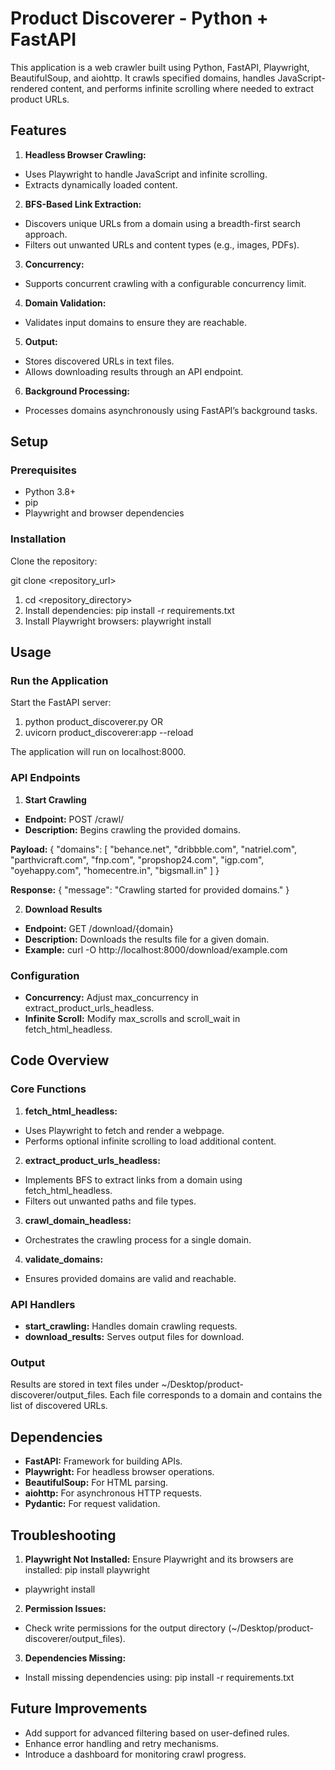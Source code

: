 # **Product Discoverer - Python + FastAPI** 
This application is a web crawler built using Python, FastAPI, Playwright, BeautifulSoup, and aiohttp. It crawls specified domains, handles JavaScript-rendered content, and performs infinite scrolling where needed to extract product URLs. 
## **Features** 
1. **Headless Browser Crawling:** 
- Uses Playwright to handle JavaScript and infinite scrolling. 
- Extracts dynamically loaded content. 
2. **BFS-Based Link Extraction:** 
- Discovers unique URLs from a domain using a breadth-first search approach. 
- Filters out unwanted URLs and content types (e.g., images, PDFs). 
3. **Concurrency:** 
- Supports concurrent crawling with a configurable concurrency limit. 
4. **Domain Validation:** 
- Validates input domains to ensure they are reachable. 
5. **Output:** 
- Stores discovered URLs in text files. 
- Allows downloading results through an API endpoint. 
6. **Background Processing:** 
- Processes domains asynchronously using FastAPI’s background tasks. 
## **Setup** 
### **Prerequisites** 
- Python 3.8+ 
- pip 
- Playwright and browser dependencies 
### **Installation** 
Clone the repository: 

git clone <repository\_url> 

1. cd <repository\_directory> 
1. Install dependencies: pip install -r requirements.txt 
1. Install Playwright browsers: playwright install 
## **Usage** 
### **Run the Application** 
Start the FastAPI server: 

1. python product_discoverer.py
OR
1. uvicorn product_discoverer:app --reload

The application will run on localhost:8000. 
### **API Endpoints** 
1. **Start Crawling** 
- **Endpoint:** POST /crawl/ 
- **Description:** Begins crawling the provided domains. 

**Payload:** 
{ 
  "domains": [
    "behance.net",
    "dribbble.com",
    "natriel.com",
    "parthvicraft.com",
    "fnp.com",
    "propshop24.com",
    "igp.com",
    "oyehappy.com",
    "homecentre.in",
    "bigsmall.in" 
  ]
} 

**Response:** 
{ 
  "message": "Crawling started for provided domains."
}

2. **Download Results** 
- **Endpoint:** GET /download/{domain} 
- **Description:** Downloads the results file for a given domain. 
- **Example:** 
  curl -O http://localhost:8000/download/example.com

### **Configuration** 
- **Concurrency:** Adjust max\_concurrency in extract\_product\_urls\_headless. 
- **Infinite Scroll:** Modify max\_scrolls and scroll\_wait in fetch\_html\_headless.

## **Code Overview** 
### **Core Functions** 
1. **fetch\_html\_headless:** 
- Uses Playwright to fetch and render a webpage. 
- Performs optional infinite scrolling to load additional content. 
2. **extract\_product\_urls\_headless:** 
- Implements BFS to extract links from a domain using fetch\_html\_headless. 
- Filters out unwanted paths and file types. 
3. **crawl\_domain\_headless:** 
- Orchestrates the crawling process for a single domain. 
4. **validate\_domains:** 
- Ensures provided domains are valid and reachable. 

### **API Handlers** 
- **start\_crawling:** Handles domain crawling requests. 
- **download\_results:** Serves output files for download. 

### **Output** 
Results are stored in text files under ~/Desktop/product-discoverer/output\_files. Each file corresponds to a domain and contains 
the list of discovered URLs. 

## **Dependencies** 
- **FastAPI:** Framework for building APIs. 
- **Playwright:** For headless browser operations. 
- **BeautifulSoup:** For HTML parsing. 
- **aiohttp:** For asynchronous HTTP requests. 
- **Pydantic:** For request validation. 

## **Troubleshooting** 
1. **Playwright Not Installed:** 
Ensure Playwright and its browsers are installed: pip install playwright 
- playwright install 
2. **Permission Issues:** 
- Check write permissions for the output directory (~/Desktop/product-discoverer/output\_files). 
3. **Dependencies Missing:** 
- Install missing dependencies using: 
  pip install -r requirements.txt 

## **Future Improvements** 
- Add support for advanced filtering based on user-defined rules. 
- Enhance error handling and retry mechanisms. 
- Introduce a dashboard for monitoring crawl progress. 
